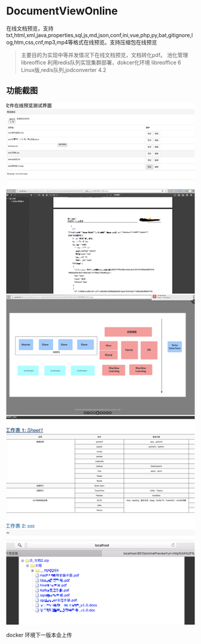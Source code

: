 # DocumentViewOnline
在线文档预览，支持txt,html,xml,java,properties,sql,js,md,json,conf,ini,vue,php,py,bat,gitignore,log,htm,css,cnf,mp3,mp4等格式在线预览。支持压缩包在线预览
> 主要目的为实现中等并发情况下在线文档预览，文档转化pdf。
> 池化管理libreoffice 利用redis队列实现集群部署，dokcer化环境
> libreoffice 6 Linux版,redis队列,jodconverter 4.2
## 功能截图
  ![avatar](https://github.com/Martion2017/DocumentViewOnline/blob/master/pic/1.png)
  ![avatar](https://github.com/Martion2017/DocumentViewOnline/blob/master/pic/2.png)
  ![avatar](https://github.com/Martion2017/DocumentViewOnline/blob/master/pic/3.png)
  ![avatar](https://github.com/Martion2017/DocumentViewOnline/blob/master/pic/4.png)
  ![avatar](https://github.com/Martion2017/DocumentViewOnline/blob/master/pic/5.png)
  
docker 环境下一版本会上传
